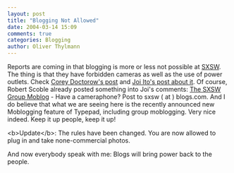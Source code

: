 ```yaml
---
layout: post
title: "Blogging Not Allowed"
date: 2004-03-14 15:09
comments: true
categories: Blogging
author: Oliver Thylmann
---
```



Reports are coming in that blogging is more or less not possible at [SXSW](http://www.sxsw.com/). The thing is that they have forbidden cameras as well as the use of power outlets. Check [Corey Doctorow's post](http://www.boingboing.net/2004/03/14/lets_reform_sxsws_no.html) and [Joi Ito's post about it](http://joi.ito.com/archives/2004/03/14/sxsw_is_blogger_unfriendly.html). Of course, Robert Scoble already posted something into Joi's comments: [The SXSW Group Moblog](http://sxsw.blogs.com/) - Have a cameraphone? Post to sxsw ( at ) blogs.com. And I do believe that what we are seeing here is the recently announced new Moblogging feature of Typepad, including group moblogging. Very nice indeed. Keep it up people, keep it up!

&lt;b&gt;Update&lt;/b&gt;: The rules have been changed. You are now allowed to plug in and take none-commercial photos.

And now everybody speak with me: Blogs will bring power back to the people.



